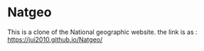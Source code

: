 # Natgeo

This is a clone of the National geographic website.
the link is as : https://jui2010.github.io/Natgeo/
